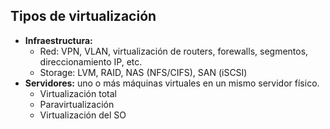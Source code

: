 ## Tipos de virtualización

* **Infraestructura:**
	* Red: VPN, VLAN, virtualización de routers, forewalls, segmentos, direccionamiento IP, etc.
	* Storage: LVM, RAID, NAS (NFS/CIFS), SAN (iSCSI)
* **Servidores:** uno o más máquinas virtuales en un mismo servidor físico.
	* Virtualización total
	* Paravirtualización
	* Virtualización del SO
